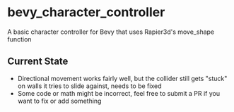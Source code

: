 # bevy_character_controller
A basic character controller for Bevy that uses Rapier3d's move_shape function

## Current State
- Directional movement works fairly well, but the collider still gets "stuck" on walls it tries to slide against, needs to be fixed
- Some code or math might be incorrect, feel free to submit a PR if you want to fix or add something
